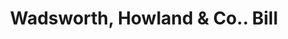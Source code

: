 ---
doi: 10.7916/D8698FQT
date_other: '1890'
date_other_textual: 1890-1899
form: printed ephemera
genre:
- Invoices
name:
- Wadsworth, Howland & Co.
object_in_context_url: https://biggert.cul.columbia.edu/items/view/ave_biggert_01854
subject_hierarchical_geographic:
- Boston, Massachusetts, United States
subject_name:
- Wadsworth, Howland & Co.
title: Wadsworth, Howland & Co.. Bill
sort_title: Wadsworth, Howland & Co.. Bill
call_number: ave_biggert_01854
coordinates:
- 42.35805555555556,-71.06361111111111
pid: ave_biggert_01854
identifiers: ave_biggert_01854
canvas_id: ldpd:397112
permalink: "/items/ave_biggert_01854/"
layout: iiif-image-page
---